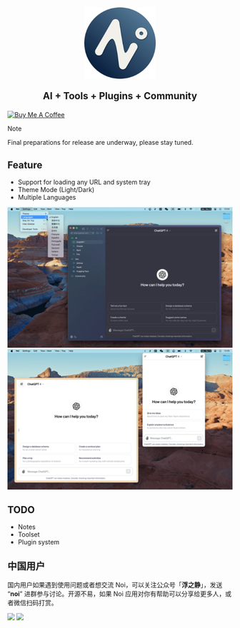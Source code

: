 <h2 align="center">
  <img width="160" src="./assets/noi.png" />
  <p>AI + Tools + Plugins + Community</p>
</h2>

<a href="https://www.buymeacoffee.com/lencx" target="_blank"><img src="https://cdn.buymeacoffee.com/buttons/v2/default-blue.png" alt="Buy Me A Coffee" style="height: 40px !important;width: 145px !important;" ></a>

> [!Note]
> Final preparations for release are underway, please stay tuned.

## Feature

- Support for loading any URL and system tray
- Theme Mode (Light/Dark)
- Multiple Languages

![Noi](./website/static/img/noi-preview-1.png)
![Noi](./website/static/img/noi-preview-2.png)

## TODO

- Notes
- Toolset
- Plugin system

## 中国用户

国内用户如果遇到使用问题或者想交流 Noi，可以关注公众号「**浮之静**」，发送 “**noi**” 进群参与讨论。开源不易，如果 Noi 应用对你有帮助可以分享给更多人，或者微信扫码打赏。

<img height="200" src="https://user-images.githubusercontent.com/16164244/207228025-117b5f77-c5d2-48c2-a070-774b7a1596f2.png"> <img height="200" src="https://user-images.githubusercontent.com/16164244/207228300-ea5c4688-c916-4c55-a8c3-7f862888f351.png">